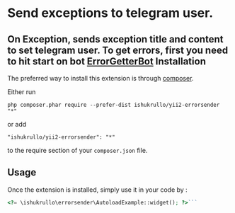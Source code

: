 Send exceptions to telegram user.
=================================
On Exception, sends exception title and content to set telegram user.
To get errors, first you need to hit start on bot [ErrorGetterBot](https://t.me/ErrorGetterBot)
Installation
------------

The preferred way to install this extension is through [composer](http://getcomposer.org/download/).

Either run

```
php composer.phar require --prefer-dist ishukrullo/yii2-errorsender "*"
```

or add

```
"ishukrullo/yii2-errorsender": "*"
```

to the require section of your `composer.json` file.


Usage
-----

Once the extension is installed, simply use it in your code by  :

```php
<?= \ishukrullo\errorsender\AutoloadExample::widget(); ?>```